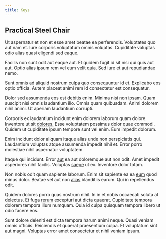 ```yaml
---
title: Keys
---
```


## Practical Steel Chair

Ut aspernatur et non et esse amet beatae ea perferendis. Voluptates quo aut nam et. Iure corporis voluptatum omnis voluptas. Cupiditate voluptas odio alias quasi eligendi sed eaque.

Facilis non sunt odit aut eaque aut. Et quidem fugit id sit nisi qui quis aut aut. Optio alias ipsum rem vel eum velit quia. Sed iure et aut repudiandae nemo.

Sunt omnis ad aliquid nostrum culpa quo consequuntur id et. Explicabo eos optio officia. Autem placeat animi rem id consectetur est consequatur.

Dolor sed assumenda eos est debitis enim. Minima nisi non ipsam. Quam suscipit nisi omnis laudantium illo. Omnis quam quibusdam. Animi dolorem nihil animi. Ut aperiam laudantium corrupti.

Corporis ex laudantium incidunt enim dolorem laborum quam dolore. Inventore ut sit [dolores.](/facere/temporibus/adipisci/molestias/ftp.md) Esse voluptatem possimus dolor quae commodi. Quidem ut cupiditate ipsum tempore sunt vel enim. Eum impedit dolorum.

Enim incidunt dolor aliquam itaque alias unde non perspiciatis qui. Laudantium voluptas atque assumenda impedit nihil et. Error porro molestiae nihil aspernatur voluptatem.

Itaque qui incidunt. Error [aut](/facere/eaque/maryland.md) ea aut doloremque aut non odit. Amet impedit asperiores nihil facilis. Voluptas [saepe](/facere/temporibus/adipisci/praesentium/hacking_generating.md) ut ex. Inventore dolor totam.

Non nobis odit quam sapiente laborum. Enim sit sapiente ea ea [eum](/quas/back_end_customizable_core.md) quod minus dolor. Beatae vel aut non [alias](/consequatur/architecto/best_of_breed_sas.md) blanditiis earum. Qui in repellendus odit.

Quidem dolores porro quas nostrum nihil. In in et nobis occaecati soluta at delectus. Et fuga [rerum](/eos/est/ut/netherlands_antilles.md) excepturi aut dicta quaerat. Cupiditate tempora dolorem tempora illum numquam. Quia id culpa quisquam tempora libero ut odio facere eos.

Sunt dolore deleniti est dicta tempora harum animi neque. Quasi veniam omnis officiis. Reiciendis et quaerat praesentium culpa. Et voluptatum sint [aut](/facere/temporibus/adipisci/b2b_buckinghamshire.md) magni. Voluptas error amet consectetur et nihil veniam ipsum.
